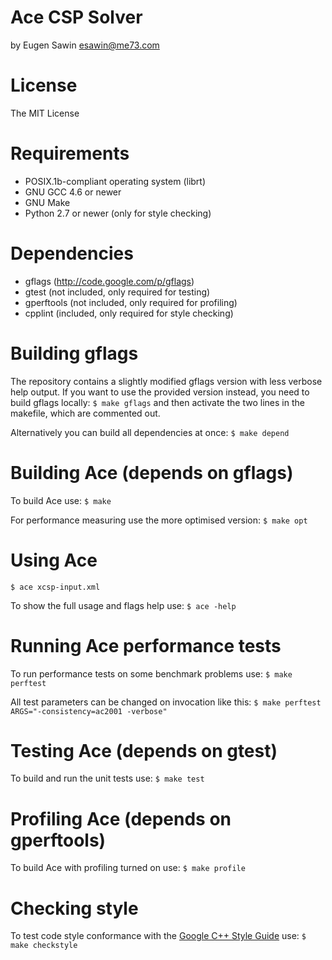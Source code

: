 # Ace CSP Solver
by Eugen Sawin <esawin@me73.com>

# License
The MIT License

# Requirements
  * POSIX.1b-compliant operating system (librt)
  * GNU GCC 4.6 or newer
  * GNU Make
  * Python 2.7 or newer (only for style checking)

# Dependencies
  * gflags (http://code.google.com/p/gflags)
  * gtest (not included, only required for testing)
  * gperftools (not included, only required for profiling)
  * cpplint (included, only required for style checking)

# Building gflags
  The repository contains a slightly modified gflags version with less verbose
  help output.
  If you want to use the provided version instead, you need to build gflags
  locally:
  `$ make gflags`
  and then activate the two lines in the makefile, which are commented out.

  Alternatively you can build all dependencies at once:
  `$ make depend`

# Building Ace (depends on gflags)
  To build Ace use:
  `$ make`

  For performance measuring use the more optimised version:
  `$ make opt`

# Using Ace
  `$ ace xcsp-input.xml`

  To show the full usage and flags help use:
  `$ ace -help`

# Running Ace performance tests
  To run performance tests on some benchmark problems use:
  `$ make perftest`

  All test parameters can be changed on invocation like this:
  `$ make perftest ARGS="-consistency=ac2001 -verbose"`

# Testing Ace (depends on gtest)
  To build and run the unit tests use:
  `$ make test`

# Profiling Ace (depends on gperftools)
  To build Ace with profiling turned on use:
  `$ make profile`

# Checking style
  To test code style conformance with the [Google C++ Style Guide](http://google-styleguide.googlecode.com/svn/trunk/cppguide.xml) use:
  `$ make checkstyle`
